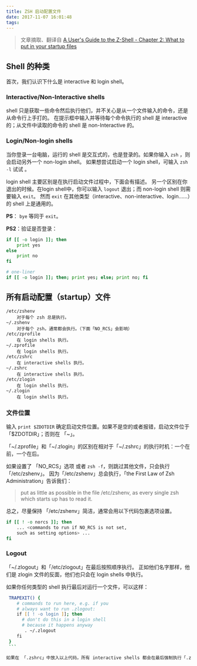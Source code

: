 ```yaml
---
title: ZSH 启动配置文件
date: 2017-11-07 16:01:48
tags:
---
```

> 文章摘取、翻译自 [A User's Guide to the Z-Shell - Chapter 2: What to put in your startup files](http://zsh.sourceforge.net/Guide/zshguide02.html)

## Shell 的种类
首次，我们认识下什么是 interactive 和 login shell。

### Interactive/Non-Interactive shells
shell 只是获取一些命令然后执行他们，并不关心是从一个文件输入的命令，还是从命令行上手打的。
在提示框中输入并等待每个命令执行的 shell 是 interactive 的；从文件中读取的命令的 shell 是 non-Interactive 的。

### Login/Non-login shells
当你登录一台电脑，运行的 shell 是交互式的，也是登录的。如果你输入 `zsh` ，则会启动另外一个 non-login shell。
如果想尝试启动一个 login shell，可输入 `zsh -l` 试试 。

login shell 主要区别是在执行启动文件过程中，下面会有描述。
另一个区别在你退出的时候。在login shell中，你可以输入 `logout` 退出；而 non-login shell 则需要输入 `exit`。
然而  `exit`  在其他类型（interactive、non-interactive、login……）的 shell 上是通用的。

**PS**： `bye` 等同于 `exit`。

**PS2**：验证是否登录：

```zsh
if [[ -o login ]]; then
    print yes
else
    print no
fi

# one-liner
if [[ -o login ]]; then; print yes; else; print no; fi
```

## 所有启动配置（startup）文件

    /etc/zshenv
        对于每个 zsh 总是执行。
    ~/.zshenv
        对于每个 zsh，通常都会执行。（下面「NO_RCS」会影响）
    /etc/zprofile
        在 login shells 执行。
    ~/.zprofile
        在 login shells 执行。
    /etc/zshrc
        在 interactive shells 执行。
    ~/.zshrc
        在 interactive shells 执行。
    /etc/zlogin
        在 login shells 执行。
    ~/.zlogin
        在 login shells 执行。
        
### 文件位置
输入 `print $ZDOTDIR` 确定启动文件位置。如果不是空的或者报错，启动文件位于 「$ZDOTDIR」；否则在 「~」。

「~/.zprofile」和「~/.zlogin」的区别在相对于「~/.zshrc」的执行时机：一个在前，一个在后。

如果设置了 「NO_RCS」选项 或者  `zsh -f`，则跳过其他文件，只会执行 「/etc/zshenv」。
因为「/etc/zshenv」总会执行，「the First Law of Zsh Administration」告诉我们：

> put as little as possible in the file /etc/zshenv, as every single zsh which starts up has to read it.

总之，尽量保持 「/etc/zshenv」简洁，通常会用以下代码包裹选项设置。

```zsh
if [[ ! -o norcs ]]; then
    ... <commands to run if NO_RCS is not set,
    such as setting options> ...
fi

```

### Logout
「~/.zlogout」和「/etc/zlogout」在最后按照顺序执行。
正如他们名字那样，他们是 zlogin 文件的反面，他们也只会在 login shells 中执行。

如果你任何类型的 shell 执行最后对运行一个文件，可以这样：

```zsh
 TRAPEXIT() {
    # commands to run here, e.g. if you
    # always want to run .zlogout:
    if [[ ! -o login ]]; then
      # don't do this in a login shell
      # because it happens anyway
       . ~/.zlogout
    fi
 }
 ```

如果在 「.zshrc」中放入以上代码，所有 interactive shells 都会在最后强制执行「.zlogout」。
